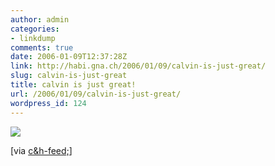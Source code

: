 ```yaml
---
author: admin
categories:
- linkdump
comments: true
date: 2006-01-09T12:37:28Z
link: http://habi.gna.ch/2006/01/09/calvin-is-just-great/
slug: calvin-is-just-great
title: calvin is just great!
url: /2006/01/09/calvin-is-just-great/
wordpress_id: 124
---
```


![](http://images.ucomics.com/comics/ch/1995/ch950109.gif)



[via [c&h-feed;](http://www.ieatpaint.com/feeds/)]

